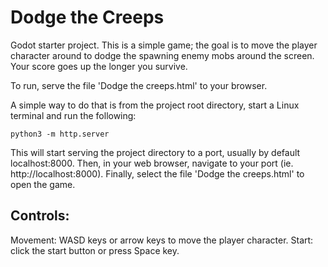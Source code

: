 # Dodge the Creeps
 Godot starter project. This is a simple game; the goal is to move the player character around to dodge the spawning enemy mobs around the screen. Your score goes up the longer you survive.

 To run, serve the file 'Dodge the creeps.html' to your browser.

 A simple way to do that is from the project root directory, start a Linux terminal and run the following:
 ```
 python3 -m http.server
```
 This will start serving the project directory to a port, usually by default localhost:8000.
 Then, in your web browser, navigate to your port (ie. http://localhost:8000). Finally, select the file 'Dodge the creeps.html' to open the game.

 ## Controls:
 Movement: WASD keys or arrow keys to move the player character.
 Start: click the start button or press Space key.
